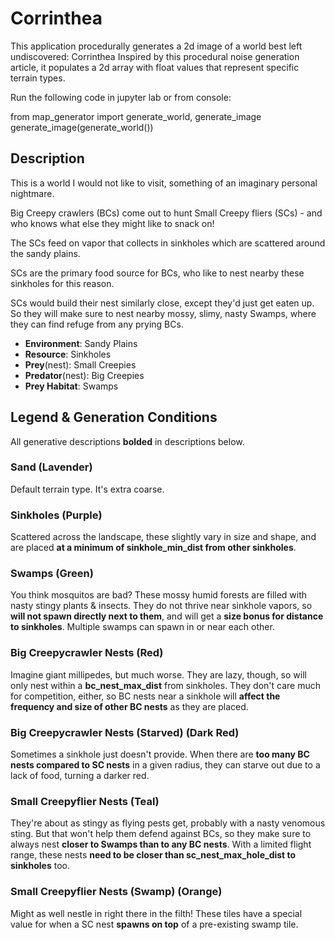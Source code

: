 # Corrinthea

This application procedurally generates a 2d image of a world best left undiscovered: Corrinthea
Inspired by this procedural noise generation article, it populates a 2d array with float values that represent specific terrain types.

Run the following code in jupyter lab or from console: 

from map_generator import generate_world, generate_image
generate_image(generate_world())


## Description
This is a world I would not like to visit, something of an imaginary personal nightmare.

Big Creepy crawlers (BCs) come out to hunt Small Creepy fliers (SCs) - and who knows what else they might like to snack on!

The SCs feed on vapor that collects in sinkholes which are scattered around the sandy plains.

SCs are the primary food source for BCs, who like to nest nearby these sinkholes for this reason.

SCs would build their nest similarly close, except they'd just get eaten up. So they will make sure to nest nearby mossy, slimy, nasty Swamps, where they can find refuge from any prying BCs. 


* **Environment**: Sandy Plains
* **Resource**: Sinkholes
* **Prey**(nest): Small Creepies
* **Predator**(nest): Big Creepies
* **Prey Habitat**: Swamps


## Legend & Generation Conditions

All generative descriptions **bolded** in descriptions below.

### Sand (Lavender)
Default terrain type. It's extra coarse.

### Sinkholes (Purple)
Scattered across the landscape, these slightly vary in size and shape, and are placed **at a minimum of sinkhole_min_dist from other sinkholes**.

### Swamps (Green)
You think mosquitos are bad? These mossy humid forests are filled with nasty stingy plants & insects. They do not thrive near sinkhole vapors, so **will not spawn directly next to them**, and will get a **size bonus for distance to sinkholes**. Multiple swamps can spawn in or near each other.

### Big Creepycrawler Nests (Red)
Imagine giant millipedes, but much worse. They are lazy, though, so will only nest within a **bc_nest_max_dist** from sinkholes.
They don't care much for competition, either, so BC nests near a sinkhole will **affect the frequency and size of other BC nests** as they are placed.

### Big Creepycrawler Nests (Starved) (Dark Red)
Sometimes a sinkhole just doesn't provide. When there are **too many BC nests compared to SC nests** in a given radius, they can starve out due to a lack of food, turning a darker red. 

### Small Creepyflier Nests (Teal)
They're about as stingy as flying pests get, probably with a nasty venomous sting. But that won't help them defend against BCs, so they make sure to always nest **closer to Swamps than to any BC nests**. 
With a limited flight range, these nests **need to be closer than sc_nest_max_hole_dist to sinkholes** too.  

### Small Creepyflier Nests (Swamp) (Orange)
Might as well nestle in right there in the filth! These tiles have a special value for when a SC nest **spawns on top** of a pre-existing swamp tile.   
